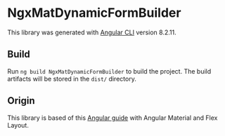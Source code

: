 # NgxMatDynamicFormBuilder

This library was generated with [Angular CLI](https://github.com/angular/angular-cli) version 8.2.11.

## Build

Run `ng build NgxMatDynamicFormBuilder` to build the project. The build artifacts will be stored in the `dist/` directory.

## Origin

This library is based of this [Angular guide](https://angular.io/guide/dynamic-form) with Angular Material and Flex Layout.